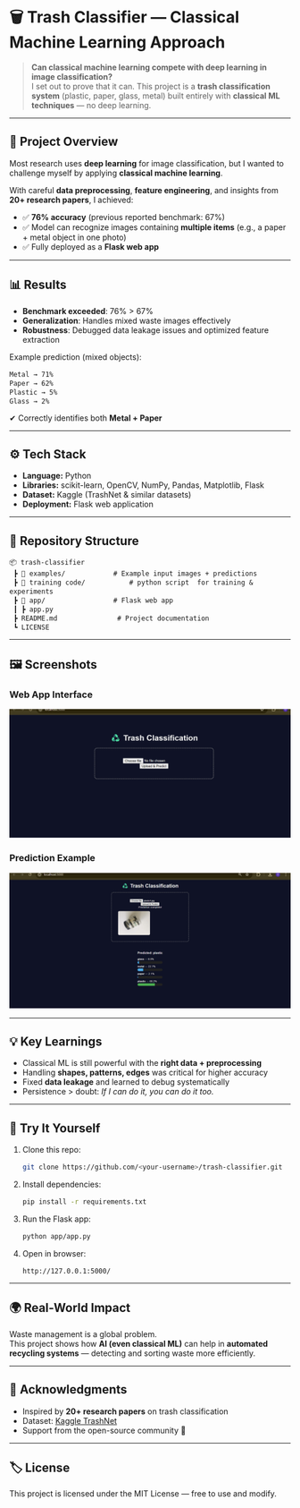 # 🗑️ Trash Classifier — Classical Machine Learning Approach

> **Can classical machine learning compete with deep learning in image classification?**  
I set out to prove that it can. This project is a **trash classification system** (plastic, paper, glass, metal) built entirely with **classical ML techniques** — no deep learning.

---

## 🚀 Project Overview
Most research uses **deep learning** for image classification, but I wanted to challenge myself by applying **classical machine learning**.  

With careful **data preprocessing**, **feature engineering**, and insights from **20+ research papers**, I achieved:  
- ✅ **76% accuracy** (previous reported benchmark: 67%)  
- ✅ Model can recognize images containing **multiple items** (e.g., a paper + metal object in one photo)  
- ✅ Fully deployed as a **Flask web app**  

---

## 📊 Results
- **Benchmark exceeded**: 76% > 67%  
- **Generalization**: Handles mixed waste images effectively  
- **Robustness**: Debugged data leakage issues and optimized feature extraction  

Example prediction (mixed objects):  
```
Metal → 71%  
Paper → 62%  
Plastic → 5%  
Glass → 2%  
```
✔ Correctly identifies both **Metal + Paper**  

---

## ⚙️ Tech Stack
- **Language:** Python  
- **Libraries:** scikit-learn, OpenCV, NumPy, Pandas, Matplotlib, Flask  
- **Dataset:** Kaggle (TrashNet & similar datasets)  
- **Deployment:** Flask web application  

---

## 📂 Repository Structure
```
📦 trash-classifier
 ┣ 📂 examples/            # Example input images + predictions
 ┣ 📂 training code/           # python script  for training & experiments
 ┣ 📂 app/                 # Flask web app
 ┃ ┣ app.py
 ┣ README.md               # Project documentation
 ┗ LICENSE
```

---

## 🖼️ Screenshots

### Web App Interface
![Web App Screenshot](examples/Screenshot%20%281678%29.png)

### Prediction Example
![Prediction Example](examples/Screenshot%20%281679%29.png)

---

## 💡 Key Learnings
- Classical ML is still powerful with the **right data + preprocessing**  
- Handling **shapes, patterns, edges** was critical for higher accuracy  
- Fixed **data leakage** and learned to debug systematically  
- Persistence > doubt: *If I can do it, you can do it too.*  

---

## 🔗 Try It Yourself
1. Clone this repo:  
   ```bash
   git clone https://github.com/<your-username>/trash-classifier.git
   ```
2. Install dependencies:  
   ```bash
   pip install -r requirements.txt
   ```
3. Run the Flask app:  
   ```bash
   python app/app.py
   ```
4. Open in browser:  
   ```
   http://127.0.0.1:5000/
   ```

---

## 🌍 Real-World Impact
Waste management is a global problem.  
This project shows how **AI (even classical ML)** can help in **automated recycling systems** — detecting and sorting waste more efficiently.  

---

## 🙌 Acknowledgments
- Inspired by **20+ research papers** on trash classification  
- Dataset: [Kaggle TrashNet](https://www.kaggle.com/datasets/asdasdasasdas/garbage-classification)  
- Support from the open-source community 💙  

---

## 🏷️ License
This project is licensed under the MIT License — free to use and modify.  

